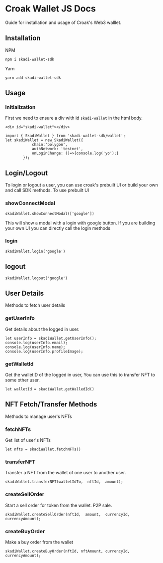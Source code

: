 # Croak Wallet JS Docs
Guide for installation and usage of Croak's Web3 walllet.

## Installation

NPM
```
npm i skadi-wallet-sdk
```
Yarn
```
yarn add skadi-wallet-sdk
```
## Usage

### Initialization
First we need to ensure a div with id `skadi-wallet` in the html body.
 
```<div id="skadi-wallet"></div>```
``` 
import { SkadiWallet } from 'skadi-wallet-sdk/wallet';
let skadiWallet = new SkadiWallet({
            chain:'polygon',
            authNetwork: 'testnet',
            onLoginChange: ()=>{console.log('yo');}
        });
```

## Login/Logout

To login or logout a user, you can use croak's prebuilt UI or build your own and call SDK methods.
To use prebuilt UI

### showConnectModal

```skadiWallet.showConnectModal(['google'])```

This will show a modal with a login with google button.
If you are building your own UI you can directly call the login methods
### login

```skadiWallet.login('google')```

## logout
```skadiWallet.logout('google')```


## User Details
Methods to fetch user details

### getUserInfo
Get details about the logged in user.
```
let userInfo = skadiWallet.getUserInfo();
console.log(userInfo.email);
console.log(userInfo.name);
console.log(userInfo.profileImage);
```

### getWalletId
Get the walletID of the logged in user, You can use this to transfer NFT to some other user.
```
let walletId = skadiWallet.getWalledId()
```

## NFT Fetch/Transfer Methods

Methods to manage user's NFTs

### fetchNFTs
Get list of user's NFTs

```
let nfts = skadiWallet.fetchNFTs()
```


### transferNFT
Transfer a NFT from the wallet of one user to another user.
```
skadiWallet.transferNFT(walletIdTo,  nftId,  amount);
```
### createSellOrder

Start a sell order for token from the wallet. P2P sale.
```
skadiWallet.createSellOrder(nftId,  amount,  currencyId,  currencyAmount);
```
### createBuyOrder
Make a buy order from the wallet

```
skadiWallet.createBuyOrder(nftId, nftAmount, currencyId, currencyAmount);
```
